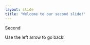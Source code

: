 ```yaml
---
layout: slide
title: "Welcome to our second slide!"
---
```

Second 

Use the left arrow to go back!
